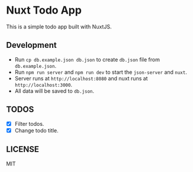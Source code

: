 # Nuxt Todo App

This is a simple todo app built with NuxtJS.

## Development

- Run `cp db.example.json db.json` to create `db.json` file from `db.example.json`.
- Run `npm run server` and `npm run dev` to start the `json-server` and `nuxt`.
- Server runs at `http://localhost:8080` and nuxt runs at `http://localhost:3000`.
- All data will be saved to `db.json`.

## TODOS

- [x] Filter todos.
- [x] Change todo title.

## LICENSE

MIT
